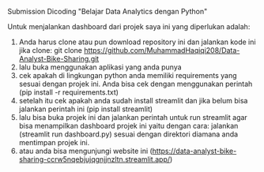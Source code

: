 Submission Dicoding "Belajar Data Analytics dengan Python"

Untuk menjalankan dashboard dari projek saya ini yang diperlukan adalah:
1. Anda harus clone atau pun download repository ini dan jalankan kode ini jika clone: git clone https://github.com/MuhammadHaqiqi208/Data-Analyst-Bike-Sharing.git
2. lalu buka menggunakan aplikasi yang anda punya
3. cek apakah di lingkungan python anda memiliki requirements yang sesuai dengan projek ini. Anda bisa cek dengan menggunakan perintah (pip install -r requirements.txt)
4. setelah itu cek apakah anda sudah install streamlit dan jika belum bisa jalankan perintah ini (pip install streamlit)
5. lalu bisa buka projek ini dan jalankan perintah untuk run streamlit agar bisa menampilkan dashboard projek ini yaitu dengan cara: jalankan (streamlit run dashboard.py) sesuai dengan direktori diamana anda mentimpan projek ini.
6. atau anda bisa mengunjungi website ini (https://data-analyst-bike-sharing-ccrw5nqebjujqgnjjnzltn.streamlit.app/)
